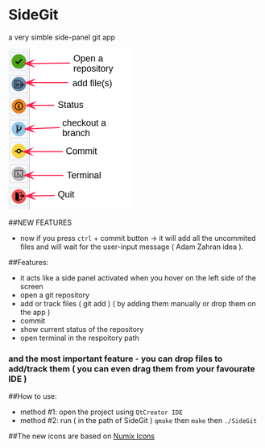 # SideGit
a very simble side-panel git app

![Alt Preview](images/preview.png?raw=true "Preview")

##NEW FEATURES
- now if you press `ctrl` + commit button -> it will add all the uncommited files and will wait for the user-input message ( Adam Zahran idea ).

##Features:
- it acts like a side panel activated when you hover on the left side of the screen
- open a git repository
- add or track files ( git add ) ( by adding them manually or drop them on the app )
- commit
- show current status of the repository
- open terminal in the respoitory path

### and the most important feature - you can drop files to add/track them ( you can even drag them from your favourate IDE )

##How to use:
- method #1: open the project using `QtCreator IDE`
- method #2: run ( in the path of SideGit ) `qmake` then `make` then `./SideGit`

##The new icons are based on [Numix Icons](https://github.com/numixproject/numix-icon-theme-circle)
